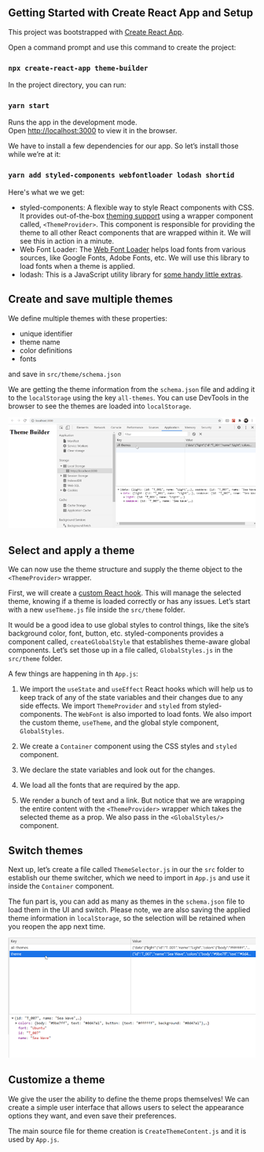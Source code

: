 ## Getting Started with Create React App and Setup

This project was bootstrapped with [Create React App](https://github.com/facebook/create-react-app).

Open a command prompt and use this command to create the project:
### `npx create-react-app theme-builder`

In the project directory, you can run:

### `yarn start`

Runs the app in the development mode.\
Open [http://localhost:3000](http://localhost:3000) to view it in the browser.

We have to install a few dependencies for our app. So let’s install those while we’re at it:

### `yarn add styled-components webfontloader lodash shortid`

Here's what we we get:
- styled-components: A flexible way to style React components with CSS. It provides out-of-the-box [theming support](https://styled-components.com/docs/advanced#theming) using a wrapper component called, `<ThemeProvider>`. This component is responsible for providing the theme to all other React components that are wrapped within it. We will see this in action in a minute.
- Web Font Loader: The [Web Font Loader](https://www.npmjs.com/package/webfontloader) helps load fonts from various sources, like Google Fonts, Adobe Fonts, etc. We will use this library to load fonts when a theme is applied.
- lodash: This is a JavaScript utility library for [some handy little extras](https://lodash.com/).

## Create and save multiple themes
We define multiple themes with these properties:
- unique identifier
- theme name
- color definitions
- fonts

and save in `src/theme/schema.json`

We are getting the theme information from the `schema.json` file and adding it to the `localStorage` using the key `all-themes`. You can use DevTools in the browser to see the themes are loaded into `localStorage`.

<img src='asset/devtools_localstorage.png' art='save' />

## Select and apply a theme
We can now use the theme structure and supply the theme object to the `<ThemeProvider>` wrapper.

First, we will create a [custom React hook](https://reactjs.org/docs/hooks-intro.html). This will manage the selected theme, knowing if a theme is loaded correctly or has any issues. Let’s start with a new `useTheme.js` file inside the `src/theme` folder.

It would be a good idea to use global styles to control things, like the site’s background color, font, button, etc. styled-components provides a component called, `createGlobalStyle` that establishes theme-aware global components. Let’s set those up in a file called, `GlobalStyles.js` in the `src/theme` folder.

A few things are happening in th `App.js`:

1. We import the `useState` and `useEffect` React hooks which will help us to keep track of any of the state variables and their changes due to any side effects. We import `ThemeProvider` and `styled` from styled-components. The `WebFont` is also imported to load fonts. We also import the custom theme, `useTheme`, and the global style component, `GlobalStyles`.

1. We create a `Container` component using the CSS styles and `styled` component.

1. We declare the state variables and look out for the changes.

1. We load all the fonts that are required by the app.

1. We render a bunch of text and a link. But notice that we are wrapping the entire content with the `<ThemeProvider>` wrapper which takes the selected theme as a prop. We also pass in the `<GlobalStyles/>` component.

## Switch themes

Next up, let’s create a file called `ThemeSelector.js` in our the `src` folder to establish our theme switcher, which we need to import in `App.js` and use it inside the `Container` component.

The fun part is, you can add as many as themes in the `schema.json` file to load them in the UI and switch. Please note, we are also saving the applied theme information in `localStorage`, so the selection will be retained when you reopen the app next time.

<img src='asset/devtools_localstorage2.png' art='save' />

## Customize a theme

We give the user the ability to define the theme props themselves! We can create a simple user interface that allows users to select the appearance options they want, and even save their preferences.

The main source file for theme creation is `CreateThemeContent.js` and it is used by `App.js`.